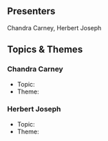 ## Presenters

Chandra Carney, Herbert Joseph

## Topics & Themes

### Chandra Carney

* Topic: 
* Theme:

### Herbert Joseph 

* Topic:
* Theme:
